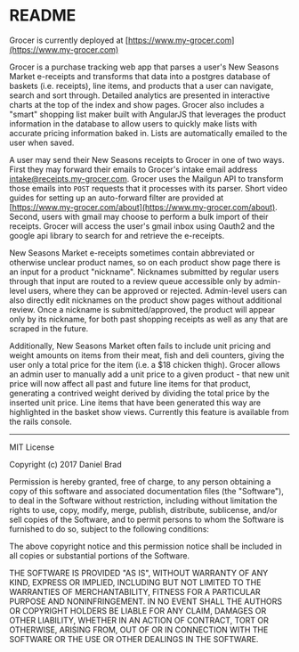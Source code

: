 # README

Grocer is currently deployed at [https://www.my-grocer.com](https://www.my-grocer.com)

Grocer is a purchase tracking web app that parses a user's New Seasons Market e-receipts and transforms that data into a postgres database of baskets (i.e. receipts), line items, and products that a user can navigate, search and sort through. Detailed analytics are presented in interactive charts at the top of the index and show pages. Grocer also includes a "smart" shopping list maker built with AngularJS that leverages the product information in the database to allow users to quickly make lists with accurate pricing information baked in. Lists are automatically emailed to the user when saved.

A user may send their New Seasons receipts to Grocer in one of two ways. First they may forward their emails to Grocer's intake email address <intake@receipts.my-grocer.com>. Grocer uses the Mailgun API to transform those emails into `POST` requests that it processes with its parser. Short video guides for setting up an auto-forward filter are provided at [https://www.my-grocer.com/about](https://www.my-grocer.com/about). Second, users with gmail may choose to perform a bulk import of their receipts. Grocer will access the user's gmail inbox using Oauth2 and the google api library to search for and retrieve the e-receipts.

New Seasons Market e-receipts sometimes contain abbreviated or otherwise unclear product names, so on each product show page there is an input for a product "nickname". Nicknames submitted by regular users through that input are routed to a review queue accessible only by admin-level users, where they can be approved or rejected. Admin-level users can also directly edit nicknames on the product show pages without additional review. Once a nickname is submitted/approved, the product will appear only by its nickname, for both past shopping receipts as well as any that are scraped in the future.

Additionally, New Seasons Market often fails to include unit pricing and weight amounts on items from their meat, fish and deli counters, giving the user only a total price for the item (i.e. a $18 chicken thigh). Grocer allows an admin user to manually add a unit price to a given product - that new unit price will now affect all past and future line items for that product, generating a contrived weight derived by dividing the total price by the inserted unit price. Line items that have been generated this way are highlighted in the basket show views. Currently this feature is available from the rails console.

---
MIT License

Copyright (c) 2017 Daniel Brad

Permission is hereby granted, free of charge, to any person obtaining a copy
of this software and associated documentation files (the "Software"), to deal
in the Software without restriction, including without limitation the rights
to use, copy, modify, merge, publish, distribute, sublicense, and/or sell
copies of the Software, and to permit persons to whom the Software is
furnished to do so, subject to the following conditions:

The above copyright notice and this permission notice shall be included in all
copies or substantial portions of the Software.

THE SOFTWARE IS PROVIDED "AS IS", WITHOUT WARRANTY OF ANY KIND, EXPRESS OR
IMPLIED, INCLUDING BUT NOT LIMITED TO THE WARRANTIES OF MERCHANTABILITY,
FITNESS FOR A PARTICULAR PURPOSE AND NONINFRINGEMENT. IN NO EVENT SHALL THE
AUTHORS OR COPYRIGHT HOLDERS BE LIABLE FOR ANY CLAIM, DAMAGES OR OTHER
LIABILITY, WHETHER IN AN ACTION OF CONTRACT, TORT OR OTHERWISE, ARISING FROM,
OUT OF OR IN CONNECTION WITH THE SOFTWARE OR THE USE OR OTHER DEALINGS IN THE
SOFTWARE.
